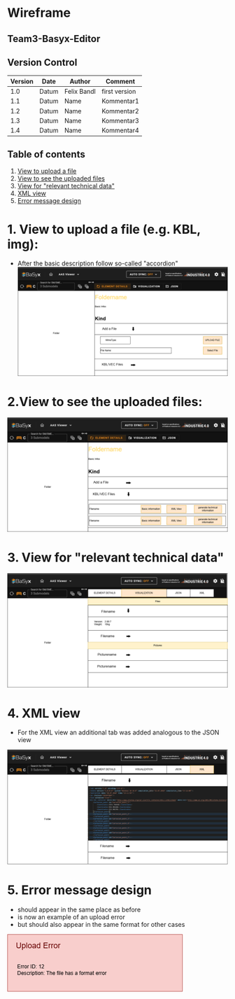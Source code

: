 # Wireframe
## Team3-Basyx-Editor

## Version Control

|Version|Date|Author|Comment|
|-----|-----------|------------|---------------------|
|1.0|Datum|Felix Bandl|first version|
|1.1|Datum|Name|Kommentar1|
|1.2|Datum|Name|Kommentar2|
|1.3|Datum|Name|Kommentar3|
|1.4|Datum|Name|Kommentar4|

## Table of contents
1. [View to upload a file](#1-view-to-upload-a-file-eg-kbl-img)
2. [View to see the uploaded files](#2view-to-see-the-uploaded-files)
3. [View for "relevant technical data"](#3-view-for-relevant-technical-data)
4. [XML view](#4-xml-view)
5. [Error message design](#5-error-message-design)

# 1. View to upload a file (e.g. KBL, img):
- After the basic description follow so-called "accordion"
![upload a file](images/wireframes/AddFile.png)

# 2.View to see the uploaded files:

![uploaded files](images/wireframes/FileView.png)

# 3. View for "relevant technical data"

![view relevant technical data](images/wireframes/Technicalnformation.png)

# 4. XML view

- For the XML view an additional tab was added analogous to the JSON view

![view XML](images/wireframes/XMLView.drawio.png)

# 5. Error message design
- should appear in the same place as before
- is now an example of an upload error
- but should also appear in the same format for other cases

![view rror message](images/wireframes/FileError.drawio.png)
